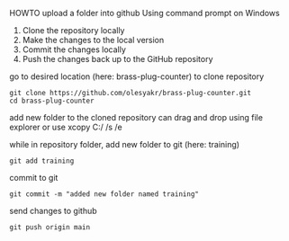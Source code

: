 HOWTO upload a folder into github
Using command prompt on Windows

1. Clone the repository locally
2. Make the changes to the local version
3. Commit the changes locally
4. Push the changes back up to the GitHub repository

go to desired location (here: brass-plug-counter)
to clone repository
~~~
git clone https://github.com/olesyakr/brass-plug-counter.git
cd brass-plug-counter
~~~

add new folder to the cloned repository
can drag and drop using file explorer or use xcopy C:/<folder location> /s /e

while in repository folder,
add new folder to git (here: training)
```
git add training
```

commit to git
```
git commit -m "added new folder named training"
```

send changes to github
```
git push origin main
```
